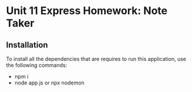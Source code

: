 # Unit 11 Express Homework: Note Taker

## Installation

To install all the dependencies that are requires to run this application, use the following commands:
* npm i
* node app.js or npx nodemon






